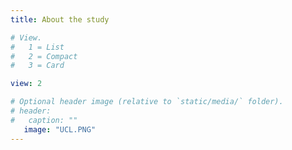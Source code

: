 ```yaml
---
title: About the study 

# View.
#   1 = List
#   2 = Compact
#   3 = Card

view: 2

# Optional header image (relative to `static/media/` folder).
# header:
#   caption: ""
   image: "UCL.PNG"
---
```


